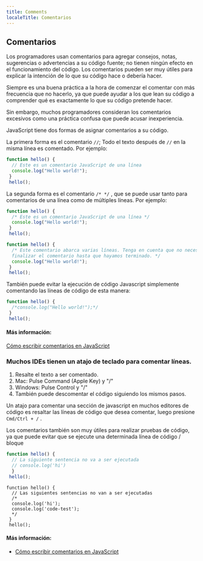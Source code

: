 ```yaml
---
title: Comments
localeTitle: Comentarios
---
```

## Comentarios

Los programadores usan comentarios para agregar consejos, notas, sugerencias o advertencias a su código fuente; no tienen ningún efecto en el funcionamiento del código. Los comentarios pueden ser muy útiles para explicar la intención de lo que su código hace o debería hacer.

Siempre es una buena práctica a la hora de comenzar el comentar con más frecuencia que no hacerlo, ya que puede ayudar a los que lean su código a comprender qué es exactamente lo que su código pretende hacer.

Sin embargo, muchos programadores consideran los comentarios excesivos como una práctica confusa que puede acusar inexperiencia.

JavaScript tiene dos formas de asignar comentarios a su código.

La primera forma es el comentario `//`; Todo el texto después de `//` en la misma línea es comentado. Por ejemplo:

```javascript
function hello() { 
  // Este es un comentario JavaScript de una línea
  console.log("Hello world!"); 
 } 
 hello(); 
```

La segunda forma es el comentario `/* */` , que se puede usar tanto para comentarios de una línea como de múltiples líneas. Por ejemplo:

```javascript
function hello() { 
  /* Este es un comentario JavaScript de una línea */
  console.log("Hello world!"); 
 } 
 hello(); 
```

```javascript
function hello() { 
  /* Este comentario abarca varias líneas. Tenga en cuenta que no necesitamos
  finalizar el comentario hasta que hayamos terminado. */
  console.log("Hello world!"); 
 } 
 hello(); 
```

También puede evitar la ejecución de código Javascript simplemente comentando las líneas de código de esta manera:

```javascript
function hello() { 
  /*console.log("Hello world!");*/ 
 } 
 hello(); 
```

#### Más información:

[Cómo escribir comentarios en JavaScript](https://www.digitalocean.com/community/tutorials/how-to-write-comments-in-javascript)

### Muchos IDEs tienen un atajo de teclado para comentar líneas.

1.  Resalte el texto a ser comentado.
2.  Mac: Pulse Command (Apple Key) y "/"
3.  Windows: Pulse Control y "/"
4.  También puede descomentar el código siguiendo los mismos pasos.

Un atajo para comentar una sección de javascript en muchos editores de código es resaltar las líneas de código que desea comentar, luego presione `Cmd/Ctrl + /` .

Los comentarios también son muy útiles para realizar pruebas de código, ya que puede evitar que se ejecute una determinada línea de código / bloque

```javascript
function hello() { 
  // La siguiente sentencia no va a ser ejecutada 
  // console.log('hi') 
  } 
 hello(); 
```

```
function hello() { 
  // Las siguientes sentencias no van a ser ejecutadas 
  /* 
  console.log('hi'); 
  console.log('code-test'); 
  */ 
 } 
 hello(); 
```

#### Más información:

*   [Cómo escribir comentarios en JavaScript](https://www.digitalocean.com/community/tutorials/how-to-write-comments-in-javascript)
